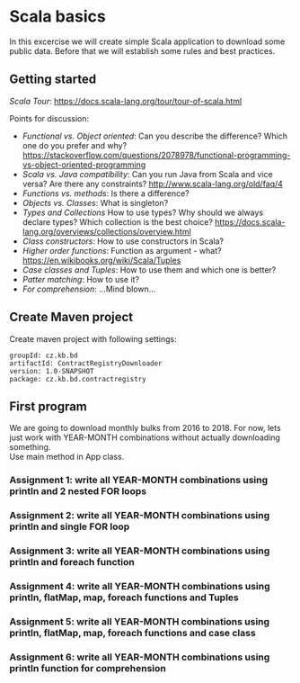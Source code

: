 # Scala basics

In this excercise we will create simple Scala application to download some public data.
Before that we will establish some rules and best practices.

## Getting started

_Scala Tour_: https://docs.scala-lang.org/tour/tour-of-scala.html

Points for discussion:
  * _Functional vs. Object oriented_: Can you describe the difference? Which one do you prefer and why? https://stackoverflow.com/questions/2078978/functional-programming-vs-object-oriented-programming
  * _Scala vs. Java compatibility_: Can you run Java from Scala and vice versa? Are there any constraints? http://www.scala-lang.org/old/faq/4
  * _Functions vs. methods_: Is there a difference?
  * _Objects vs. Classes_: What is singleton?
  * _Types and Collections_ How to use types? Why should we always declare types? Which collection is the best choice? https://docs.scala-lang.org/overviews/collections/overview.html
  * _Class constructors_: How to use constructors in Scala?
  * _Higher order functions_: Function as argument - what? https://en.wikibooks.org/wiki/Scala/Tuples
  * _Case classes and Tuples_: How to use them and which one is better? 
  * _Patter matching_: How to use it?
  * _For comprehension_: ...Mind blown...
  
  
## Create Maven project

Create maven project with following settings:
```
groupId: cz.kb.bd
artifactId: ContractRegistryDownloader
version: 1.0-SNAPSHOT
package: cz.kb.bd.contractregistry
```

## First program

We are going to download monthly bulks from 2016 to 2018.
For now, lets just work with YEAR-MONTH combinations without actually downloading something.
<br />
Use main method in App class.

### Assignment 1: write all YEAR-MONTH combinations using println and  2 nested FOR loops
### Assignment 2: write all YEAR-MONTH combinations using println and single FOR loop
### Assignment 3: write all YEAR-MONTH combinations using println and foreach function
### Assignment 4: write all YEAR-MONTH combinations using println, flatMap, map, foreach functions and Tuples
### Assignment 5: write all YEAR-MONTH combinations using println, flatMap, map, foreach functions and case class
### Assignment 6: write all YEAR-MONTH combinations using println function for comprehension

